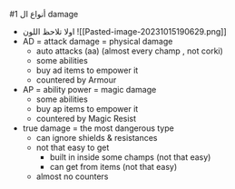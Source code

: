 #1
أنواع ال damage
- اولا تلاحظ اللون
![[Pasted-image-20231015190629.png]]
- AD = attack damage = physical damage
	- auto attacks (aa) (almost every champ , not corki)
	- some abilities
	- buy ad items to empower it
	- countered by Armour
- AP = ability power = magic damage
	- some abilities
	- buy ap items to empower it 
	- countered by Magic Resist
- true damage = the most dangerous type
	- can ignore shields & resistances
	- not that easy to get
		- built in  inside some champs (not that easy)
		- can get from items (not that easy)
	- almost no counters